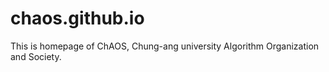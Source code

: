 # chaos.github.io

This is homepage of ChAOS, Chung-ang university Algorithm Organization and Society.
